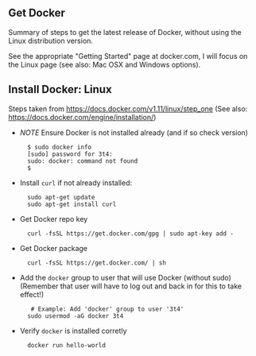 Get Docker
----------

Summary of steps to get the latest release of Docker, without using the
Linux distribution version.

See the appropriate "Getting Started" page at docker.com, I will focus
on the Linux page (see also: Mac OSX and Windows options).

Install Docker: Linux 
---------------------

Steps taken from https://docs.docker.com/v1.11/linux/step_one
(See also: https://docs.docker.com/engine/installation/)

 - *NOTE* Ensure Docker is not installed already (and if so check version)

   ```
     $ sudo docker info
     [sudo] password for 3t4: 
     sudo: docker: command not found
     $ 
   ```

 - Install ```curl``` if not already installed:

   ```
     sudo apt-get update
     sudo apt-get install curl
   ```

 - Get Docker repo key

   ```
     curl -fsSL https://get.docker.com/gpg | sudo apt-key add -
   ```

 - Get Docker package

   ```
     curl -fsSL https://get.docker.com/ | sh
   ```

 - Add the ```docker``` group to user that will use Docker (without sudo)
   (Remember that user will have to log out and back in for this to take effect!)
      
   ```
      # Example: Add 'docker' group to user '3t4'
     sudo usermod -aG docker 3t4
   ```

 - Verify ```docker``` is installed corretly

   ```
     docker run hello-world
   ```

